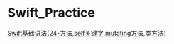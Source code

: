 # Swift_Practice

[Swift基础语法(24-方法,self关键字,mutating方法,类方法)](https://github.com/CoderDream/Swift_Practice/tree/master/Year2018Week44)

